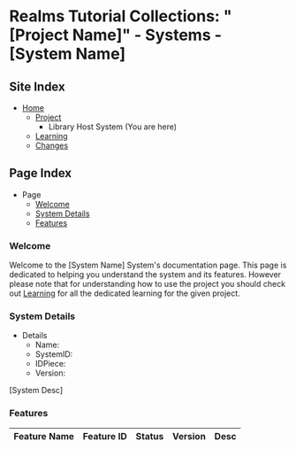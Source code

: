 [Page]:link

[Page Home]:link
[Page Proj Home]:link
[Page Learn Home]:link
[Page Changes Home]:link

[Sec Welcome]:link
[Sec Details]:link
[Sec Features]:link

# Realms Tutorial Collections: "[Project Name]" - Systems - [System Name]

## Site Index

- [Home][Page Home]
	- [Project][Page Proj Home]
		- Library Host System (You are here)
	- [Learning][Page Learn Home]
	- [Changes][Page Changes Home]

## Page Index

- Page
	- [Welcome][Sec Welcome]
	- [System Details][Sec Details]
	- [Features][Sec Features]

### Welcome

Welcome to the [System Name] System's documentation page. This page is dedicated to helping you understand the system and its features. However please note that for understanding how to use the project you should check out [Learning][Page Learn Home] for all the dedicated learning for the given project.

### System Details

- Details
	- Name:
	- SystemID:
	- IDPiece:
	- Version:

[System Desc]

### Features

|Feature Name|Feature ID|Status|Version|Desc|
|:---|:---|:---|:---|:---|
